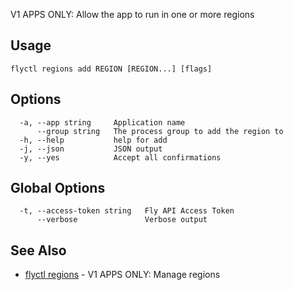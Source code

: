 V1 APPS ONLY: Allow the app to run in one or more regions

## Usage
~~~
flyctl regions add REGION [REGION...] [flags]
~~~

## Options

~~~
  -a, --app string     Application name
      --group string   The process group to add the region to
  -h, --help           help for add
  -j, --json           JSON output
  -y, --yes            Accept all confirmations
~~~

## Global Options

~~~
  -t, --access-token string   Fly API Access Token
      --verbose               Verbose output
~~~

## See Also

* [flyctl regions](/docs/flyctl/regions/)	 - V1 APPS ONLY: Manage regions

